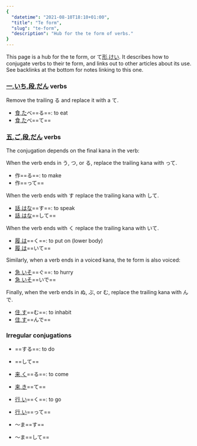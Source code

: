 ```yaml
---
{
  "datetime": "2021-08-10T18:10+01:00",
  "title": "Te form",
  "slug": "te-form",
  "description": "Hub for the te form of verbs."
}
---
```

This page is a hub for the te form, or <span lang="ja">て[形,けい](r)</span>. It
describes how to conjugate verbs to their te form, and links out to other
articles about its use. See backlinks at the bottom for notes linking to this
one.

### [一,いち,段,だん](r) verbs

Remove the trailing <span lang="ja">る</span> and replace it with a
<span lang="ja">て</span>.

- <span lang="ja">[食,た](r)べ==る==</span>: to eat
- <span lang="ja">[食,た](r)べ==て==</span>

### [五,ご,段,だん](r) verbs

The conjugation depends on the final kana in the verb:

When the verb ends in <span lang="ja">う</span>, <span lang="ja">つ</span>, or
<span lang="ja">る</span>, replace the trailing kana with
<span lang="ja">って</span>.

- <span lang="ja">作==る==</span>: to make
- <span lang="ja">作==って==</span>

When the verb ends with <span lang="ja">す</span> replace the trailing kana with
<span lang="ja">して</span>.

- <span lang="ja">[話,はな](r)==す==</span>: to speak
- <span lang="ja">[話,はな](r)==して==</span>

When the verb ends with <span lang="ja">く</span> replace the trailing kana with
<span lang="ja">いて</span>.

- <span lang="ja">[履,は](r)==く==</span>: to put on (lower body)
- <span lang="ja">[履,は](r)==いて==</span>

Similarly, when a verb ends in a voiced kana, the te form is also voiced:

- <span lang="ja">[急,いそ](r)==ぐ==</span>: to hurry
- <span lang="ja">[急,いそ](r)==いで==</span>

Finally, when the verb ends in <span lang="ja">ぬ</span>,
<span lang="ja">ぶ</span>, or <span lang="ja">む</span>, replace the trailing
kana with <span lang="ja">んで</span>.

- <span lang="ja">[住,す](r)==む==</span>: to inhabit
- <span lang="ja">[住,す](r)==んで==</span>

### Irregular conjugations

- <span lang="ja">==する==</span>: to do
- <span lang="ja">==して==</span>


- <span lang="ja">[来,く](r)==る==</span>: to come
- <span lang="ja">[来,き](r)==て==</span>


- <span lang="ja">[行,い](r)==く==</span>: to go
- <span lang="ja">[行,い](r)==って==</span>


- <span lang="ja">〜ま==す==</span>
- <span lang="ja">〜ま==して==</span>
